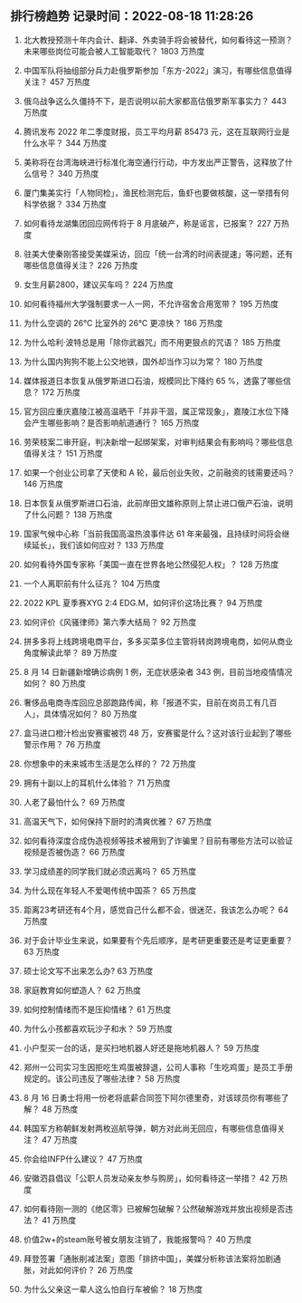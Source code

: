 
## 排行榜趋势 记录时间：2022-08-18 11:28:26
  
  1. 北大教授预测十年内会计、翻译、外卖骑手将会被替代，如何看待这一预测？未来哪些岗位可能会被人工智能取代？ 1803 万热度
    
  2. 中国军队将抽组部分兵力赴俄罗斯参加「东方-2022」演习，有哪些信息值得关注？ 457 万热度
    
  3. 俄乌战争这么久僵持不下，是否说明以前大家都高估俄罗斯军事实力？ 443 万热度
    
  4. 腾讯发布 2022 年二季度财报，员工平均月薪 85473 元，这在互联网行业是什么水平？ 344 万热度
    
  5. 美称将在台湾海峡进行标准化海空通行行动，中方发出严正警告，这释放了什么信号？ 340 万热度
    
  6. 厦门集美实行「人物同检」，渔民检测完后，鱼虾也要做核酸，这一举措有何科学依据？ 334 万热度
    
  7. 如何看待龙湖集团回应网传将于 8 月底破产，称是谣言，已报案？ 227 万热度
    
  8. 驻美大使秦刚答接受美媒采访，回应「统一台湾的时间表提速」等问题，还有哪些信息值得关注？ 226 万热度
    
  9. 女生月薪2800，建议买车吗？ 224 万热度
    
  10. 如何看待福州大学强制要求一人一网，不允许宿舍合用宽带？ 195 万热度
    
  11. 为什么空调的 26℃ 比室外的 26℃ 更凉快？ 186 万热度
    
  12. 为什么哈利·波特总是用「除你武器咒」而不用更狠点的咒语？ 185 万热度
    
  13. 为什么国内狗狗不能上公交地铁，国外却当作习以为常？ 180 万热度
    
  14. 媒体报道日本恢复从俄罗斯进口石油，规模同比下降约 65 %，透露了哪些信息？ 172 万热度
    
  15. 官方回应重庆嘉陵江被高温晒干「并非干涸，属正常现象」，嘉陵江水位下降会产生哪些影响？是否影响航道通行？ 165 万热度
    
  16. 劳荣枝案二审开庭，判决新增一起绑架案，对审判结果会有影响吗？哪些信息值得关注？ 151 万热度
    
  17. 如果一个创业公司拿了天使和 A 轮，最后创业失败，之前融资的钱需要还吗？ 146 万热度
    
  18. 日本恢复从俄罗斯进口石油，此前岸田文雄称原则上禁止进口俄产石油，说明了什么问题？ 138 万热度
    
  19. 国家气候中心称「当前我国高温热浪事件达 61 年来最强，且持续时间将会继续延长」，我们该如何应对？ 133 万热度
    
  20. 如何看待外国专家称「美国一直在世界各地公然侵犯人权」？ 128 万热度
    
  21. 一个人离职前有什么征兆？ 104 万热度
    
  22. 2022 KPL 夏季赛XYG 2:4 EDG.M，如何评价这场比赛？ 94 万热度
    
  23. 如何评价《风骚律师》第六季大结局？ 92 万热度
    
  24. 拼多多将上线跨境电商平台，多多买菜多位主管将转岗跨境电商，如何从商业角度解读此举？ 89 万热度
    
  25. 8 月 14 日新疆新增确诊病例 1 例，无症状感染者 343 例，目前当地疫情情况如何？ 80 万热度
    
  26. 奢侈品电商寺库回应总部跑路传闻，称「报道不实，目前在岗员工有几百人」，具体情况如何？ 80 万热度
    
  27. 盒马进口橙汁检出安赛蜜被罚 48 万，安赛蜜是什么？这对该行业起到了哪些警示作用？ 76 万热度
    
  28. 你想象中的未来城市生活是怎么样的？ 72 万热度
    
  29. 拥有十副以上的耳机什么体验？ 71 万热度
    
  30. 人老了最怕什么？ 69 万热度
    
  31. 高温天气下，如何保持下厨时的清爽优雅？ 67 万热度
    
  32. 如何看待深度合成伪造视频等技术被用到了诈骗里？目前有哪些方法可以验证视频是否被伪造？ 66 万热度
    
  33. 学习成绩差的同学我们就必须远离吗？ 65 万热度
    
  34. 为什么现在年轻人不爱喝传统中国茶？ 65 万热度
    
  35. 距离23考研还有4个月，感觉自己什么都不会，很迷茫，我该怎么办呢？ 64 万热度
    
  36. 对于会计毕业生来说，如果要有个先后顺序，是考研更重要还是考证更重要？ 63 万热度
    
  37. 硕士论文写不出来怎么办? 63 万热度
    
  38. 家庭教育如何塑造人？ 62 万热度
    
  39. 如何控制情绪而不是压抑情绪？ 61 万热度
    
  40. 为什么小孩都喜欢玩沙子和水？ 59 万热度
    
  41. 小户型买一台的话，是买扫地机器人好还是拖地机器人？ 59 万热度
    
  42. 郑州一公司实习生因拒吃生鸡蛋被辞退，公司人事称「生吃鸡蛋」是员工手册规定的。该公司违反了哪些法律？ 58 万热度
    
  43. 8 月 16 日勇士将用一份老将底薪合同签下阿尔德里奇，对该球员你有哪些了解？ 48 万热度
    
  44. 韩国军方称朝鲜发射两枚巡航导弹，朝方对此尚无回应，有哪些信息值得关注？ 47 万热度
    
  45. 你会给INFP什么建议？ 47 万热度
    
  46. 安徽泗县倡议「公职人员发动亲友参与购房」，如何看待这一举措？ 42 万热度
    
  47. 如何看待刚一测的《绝区零》已被解包破解？公然破解游戏并放出视频是否违法？ 41 万热度
    
  48. 价值2w+的steam账号被女朋友注销了，我能报警吗？ 40 万热度
    
  49. 拜登签署「通胀削减法案」意图「排挤中国」，美媒分析称该法案将加剧通胀，对此如何评价？ 26 万热度
    
  50. 为什么父亲这一辈人这么怕自行车被偷？ 18 万热度
    